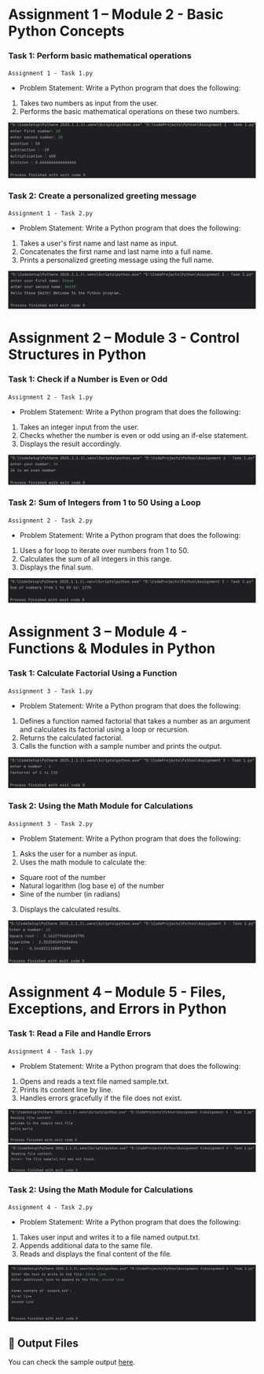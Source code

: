 #  Assignment 1 – Module 2 - Basic Python Concepts

###  **Task 1:** Perform basic mathematical operations  
`Assignment 1 - Task 1.py`
-    Problem Statement:
Write a Python program that does the following:
1. Takes two numbers as input from the user.
2. Performs the basic mathematical operations on these two numbers.
   
![Task 1 Output](Images/Assignment_1_Task_1.png)

###  **Task 2:** Create a personalized greeting message 
`Assignment 1 - Task 2.py`
-   Problem Statement:
Write a Python program that does the following:
1. Takes a user's first name and last name as input.
2. Concatenates the first name and last name into a full name.
3. Prints a personalized greeting message using the full name.
   
  ![Task 2 Output](Images/Assignment_1_Task_2.png)

  #  Assignment 2 – Module 3 - Control Structures in Python

###  **Task 1:** Check if a Number is Even or Odd 
`Assignment 2 - Task 1.py`
-    Problem Statement:
Write a Python program that does the following:
1. 	Takes an integer input from the user.
2. 	Checks whether the number is even or odd using an if-else statement.
3. 	Displays the result accordingly.
   
![Task 1 Output](Images/assignment_2_Task_1.png)

###  **Task 2:** Sum of Integers from 1 to 50 Using a Loop 
`Assignment 2 - Task 2.py`
-   Problem Statement:
Write a Python program that does the following:
1.   Uses a for loop to iterate over numbers from 1 to 50.
2.   Calculates the sum of all integers in this range.
3.   Displays the final sum.

  ![Task 2 Output](Images/assignment_2_Task_2.png)

  #  Assignment 3 – Module 4 - Functions & Modules in Python

###  **Task 1:** Calculate Factorial Using a Function 
`Assignment 3 - Task 1.py`
-    Problem Statement:
Write a Python program that does the following:
1.   Defines a function named factorial that takes a number as an argument and calculates its factorial using a loop or recursion.
2.   Returns the calculated factorial.
3.   Calls the function with a sample number and prints the output.
   
![Task 1 Output](Images/Assignment_3_Task_1.png)

###  **Task 2:** Using the Math Module for Calculations
`Assignment 3 - Task 2.py`
-   Problem Statement:
Write a Python program that does the following:
1.   Asks the user for a number as input.
2.   Uses the math module to calculate the:
-   Square root of the number
-   Natural logarithm (log base e) of the number
-   Sine of the number (in radians)
3.   Displays the calculated results.

  ![Task 2 Output](Images/Assignment_3_Task_2.png)

#  Assignment 4 – Module 5 - Files, Exceptions, and Errors in Python

###  **Task 1:** Read a File and Handle Errors
`Assignment 4 - Task 1.py`
-    Problem Statement:
Write a Python program that does the following:
1.   Opens and reads a text file named sample.txt.
2.   Prints its content line by line.
3.   Handles errors gracefully if the file does not exist.
   
![Task 1 Output](Images/Assignment_4_Task_1.1.png)
![Task 1 Output](Images/Assignment_4_Task_1.2.png)

###  **Task 2:** Using the Math Module for Calculations
`Assignment 4 - Task 2.py`
-   Problem Statement:
Write a Python program that does the following:
1.   Takes user input and writes it to a file named output.txt.
2.   Appends additional data to the same file.
3.   Reads and displays the final content of the file.


  ![Task 2 Output](Images/Assignment_4_Task_2.png)

## 📁 Output Files

You can check the sample output [here](output/sample.txt).


